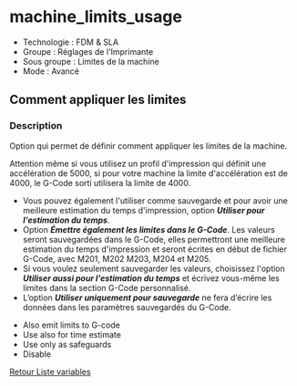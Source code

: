 # machine_limits_usage

* Technologie : FDM & SLA
* Groupe : Réglages de l'Imprimante
* Sous groupe : Limites de la machine
* Mode : Avancé

## Comment appliquer les limites

### Description

Option qui permet de définir comment appliquer les limites de la machine.

Attention même si vous utilisez un profil d'impression qui définit une accélération de 5000, si pour votre machine la limite d'accélération est de 4000, le G-Code sorti utilisera la limite de 4000.

* Vous pouvez également l'utiliser comme sauvegarde et pour avoir une meilleure estimation du temps d'impression, option ***Utiliser pour l'estimation du temps***.
* Option ***Émettre également les limites dans le G-Code***. Les valeurs seront sauvegardées dans le G-Code, elles permettront une meilleure estimation du temps d'impression et seront écrites en début de fichier G-Code, avec M201, M202 M203, M204 et M205.
*  Si vous voulez seulement sauvegarder les valeurs, choisissez l'option ***Utiliser aussi pour l'estimation du temps*** et écrivez vous-même les limites dans la section G-Code personnalisé.
*  L’option ***Utiliser uniquement pour sauvegarde*** ne fera d’écrire les données dans les paramètres sauvegardés du G-Code.

 - Also emit limits to G-code
 - Use also for time estimate
 - Use only as safeguards
 - Disable

[Retour Liste variables](variable_list.md)